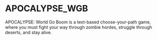 # APOCALYPSE_WGB
APOCALYPSE: World Go Boom is a text-based choose-your-path game, where you must fight your way through zombie hordes, struggle through deserts, and stay alive.
